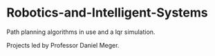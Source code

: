 # Robotics-and-Intelligent-Systems

Path planning algorithms in use and a lqr simulation.

Projects led by Professor Daniel Meger.
